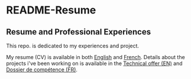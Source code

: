 # README-Resume

## Resume and Professional Experiences

This repo. is dedicated to my experiences and project.

My resume (CV) is available in both [English](cv_EN.pdf) and [French](cv_FR.pdf). Details about the projects i've been working on is available in the [Technical offer (EN)](https://github.com/xapha/README-Resume/blob/main/technical%20offer%20EN.pdf) and [Dossier de compétence (FR)](https://github.com/xapha/README-Resume/blob/main/dossier%20technique%20FR.pdf).
